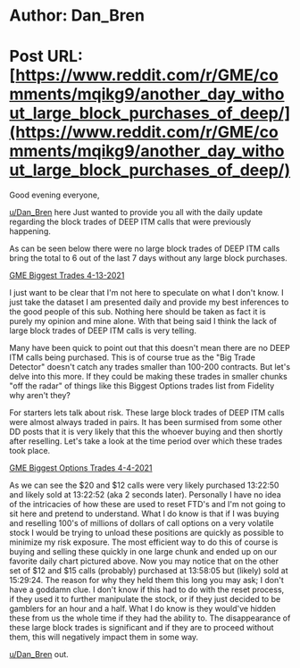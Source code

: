 # Author: Dan_Bren
# Post URL: [https://www.reddit.com/r/GME/comments/mqikg9/another_day_without_large_block_purchases_of_deep/](https://www.reddit.com/r/GME/comments/mqikg9/another_day_without_large_block_purchases_of_deep/)


Good evening everyone,

[u/Dan\_Bren](https://www.reddit.com/u/Dab_Bren/) here Just wanted to provide you all with the daily update regarding the block trades of DEEP ITM calls that were previously happening.

As can be seen below there were no large block trades of DEEP ITM calls bring the total to 6 out of the last 7 days without any large block purchases.

[GME Biggest Trades 4-13-2021](https://preview.redd.it/2dubkmx692t61.png?width=1227&format=png&auto=webp&s=7bdf19fe0fcb2da8478b12cfbdd72d75d7cb7409)

I just want to be clear that I'm not here to speculate on what I don't know. I just take the dataset I am presented daily and provide my best inferences to the good people of this sub. Nothing here should be taken as fact it is purely my opinion and mine alone. With that being said I think the lack of large block trades of DEEP ITM calls is very telling.

Many have been quick to point out that this doesn't mean there are no DEEP ITM calls being purchased. This is of course true as the "Big Trade Detector" doesn't catch any trades smaller than 100-200 contracts. But let's delve into this more. If they could be making these trades in smaller chunks "off the radar" of things like this Biggest Options trades list from Fidelity why aren't they?

For starters lets talk about risk. These large block trades of DEEP ITM calls were almost always traded in pairs. It has been surmised from some other DD posts that it is very likely that this the whoever buying and then shortly after reselling. Let's take a look at the time period over which these trades took place.

[GME Biggest Options Trades 4-4-2021](https://preview.redd.it/o38e54y492t61.jpg?width=1222&format=pjpg&auto=webp&s=b6eec43fc6e7a776ef2c67aab338c6393cf81c41)

As we can see the $20 and $12 calls were very likely purchased 13:22:50 and likely sold at 13:22:52 (aka 2 seconds later). Personally I have no idea of the intricacies of how these are used to reset FTD's and I'm not going to sit here and pretend to understand. What I do know is that if I was buying and reselling 100's of millions of dollars of call options on a very volatile stock I would be trying to unload these positions are quickly as possible to minimize my risk exposure. The most efficient way to do this of course is buying and selling these quickly in one large chunk and ended up on our favorite daily chart pictured above. Now you may notice that on the other set of $12 and $15 calls (probably) purchased at 13:58:05 but (likely) sold at 15:29:24. The reason for why they held them this long you may ask; I don't have a goddamn clue. I don't know if this had to do with the reset process, if they used it to further manipulate the stock, or if they just decided to be gamblers for an hour and a half. What I do know is they would've hidden these from us the whole time if they had the ability to. The disappearance of these large block trades is significant and if they are to proceed without them, this will negatively impact them in some way.

[u/Dan\_Bren](https://www.reddit.com/u/Dan_Bren/) out.